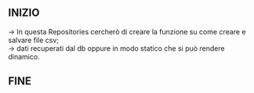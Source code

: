 ## INIZIO ##
<html>
-> In questa Repositories cercherò di creare la funzione su come creare e salvare file csv;<br />
-> dati recuperati dal db oppure in modo statico che si può rendere dinamico.

## FINE ##
